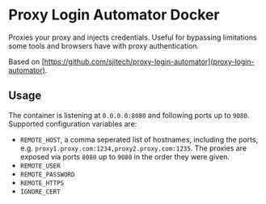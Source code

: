 # Proxy Login Automator Docker

Proxies your proxy and injects credentials. Useful for bypassing limitations some tools and browsers have with proxy authentication. 

Based on [https://github.com/sjitech/proxy-login-automator](proxy-login-automator).

## Usage

The container is listening at `0.0.0.0:8080` and following ports up to `9080`. Supported configuration variables are:

* `REMOTE_HOST`, a comma seperated list of hostnames, including the ports, e.g. `proxy1.proxy.com:1234,proxy2.proxy.com:1235`. The proxies are exposed via ports `8080` up to `9080` in the order they were given. 
* `REMOTE_USER`
* `REMOTE_PASSWORD`
* `REMOTE_HTTPS`
* `IGNORE_CERT`



